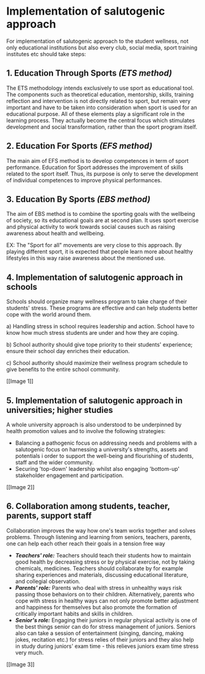 # Implementation of salutogenic approach
For implementation of salutogenic approach to the student wellness, not only educational institutions but also every club, social media, sport training institutes etc should take steps:

## 1. Education Through Sports *(ETS method)*
The ETS methodology intends exclusively to use sport as educational tool. The components such as theoretical education, mentorship, skills, training reflection and intervention is not directly related to sport, but remain very important and have to be taken into consideration when sport is used for an educational purpose. All of these elements play a significant role in the learning process. They actually become the central focus which stimulates development and social transformation, rather than the sport program itself.

## 2. Education For Sports *(EFS method)*
The main aim of EFS method is to develop competences in term of sport performance. Education for Sport addresses the improvement of skills related to the sport itself. Thus, its purpose is only to serve the development of individual competences to improve physical performances.

## 3. Education By Sports *(EBS method)*
The aim of EBS method is to combine the sporting goals with the wellbeing of society, so its educational goals are at second plan. It uses sport exercise and physical activity to work towards social causes such as raising awareness about health and wellbeing.

EX: The "Sport for all" movements are very close to this approach. By playing different sport, it is expected that people learn more about healthy lifestyles in this way raise awareness about the mentioned use.

## 4. Implementation of salutogenic approach in schools
Schools should organize many wellness program to take charge of their students' stress. These programs are effective and can help students better cope with the world around them.

a) Handling stress in school requires leadership and action. School have to know how much stress students are under and how they are coping.

b) School authority should give tope priority to their students' experience; ensure their school day enriches their education.

c) School authority should maximize their wellness program schedule to give benefits to the entire school community.

[[Image 1]]

## 5. Implementation of salutogenic approach in universities; higher studies

A whole university approach is also understood to be underpinned by health promotion values and to involve the following strategies:

- Balancing a pathogenic focus on addressing needs and problems with a salutogenic focus on harnessing a university's strengths, assets and potentials i order to support the well-being and flourishing of students, staff and the wider community.
- Securing 'top-down' leadership whilst also engaging 'bottom-up' stakeholder engagement and participation.

[[Image 2]]

## 6. Collaboration among students, teacher, parents, support staff
Collaboration improves the way how one's team works together and solves problems. Through listening and learning from seniors, teachers, parents, one can help each other reach their goals in a tension free way
- ***Teachers' role:*** Teachers should teach their students how to maintain good health by decreasing stress or by physical exercise, not by taking chemicals, medicines. Teachers should collaborate by for example sharing experiences and materials, discussing educational literature, and collegial observation.
- ***Parents' role:*** Parents who deal with stress in unhealthy ways risk passing those behaviors on to their children. Alternatively, parents who cope with stress in healthy ways can not only promote better adjustment and happiness for themselves but also promote the formation of critically important habits and skills in children.
- ***Senior's role:*** Engaging their juniors in regular physical activity is one of the best things senior can do for stress management of juniors. Seniors also can take a session of entertainment (singing, dancing, making jokes, recitation etc.) for stress relies of their juniors and they also help in study during juniors' exam time - this relieves juniors exam time stress very much.

[[Image 3]]
